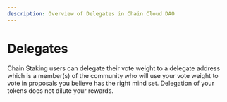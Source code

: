 ```yaml
---
description: Overview of Delegates in Chain Cloud DAO
---
```


# Delegates

Chain Staking users can delegate their vote weight to a delegate address which is a member(s) of the community who will use your vote weight to vote in proposals you believe has the right mind set. Delegation of your tokens does not dilute your rewards.
